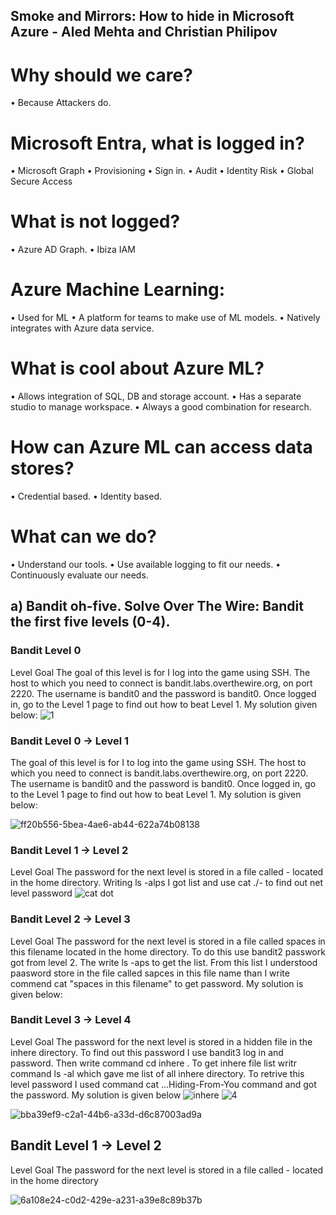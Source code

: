 
## Smoke and Mirrors: How to hide in Microsoft Azure - Aled Mehta and Christian Philipov


# Why should we care?

•	Because Attackers do.

# Microsoft Entra, what is logged in?

•	Microsoft Graph
•	Provisioning 
•	Sign in.
•	Audit
•	Identity Risk
•	Global Secure Access

# What is not logged?

•	Azure AD  Graph.
•	Ibiza IAM


# Azure Machine Learning:

•	Used for ML
•	A platform for teams to make use of ML models.
•	Natively integrates with Azure data service.

# What is cool about Azure ML?

•	Allows integration of SQL, DB and storage account.
•	Has a separate studio to manage workspace.
•	Always a good combination for research.

# How can Azure ML can access data stores?

•	Credential based.
•	Identity based.

# What can we do?

•	Understand our tools.
•	Use available logging to fit our needs. 
•	Continuously evaluate our needs.


## a) Bandit oh-five. Solve Over The Wire: Bandit the first five levels (0-4).


### Bandit Level 0
Level Goal
The goal of this level is for I log into the game using SSH. The host to which you need to connect is bandit.labs.overthewire.org, on port 2220. The username is bandit0 and the password is bandit0. Once logged in, go to the Level 1 page to find out how to beat Level 1. My solution given below:
![1](https://github.com/user-attachments/assets/22f39eef-98fe-4f02-abc8-1f3a15d43fbc)


### Bandit Level 0 → Level 1
The goal of this level is for I to log into the game using SSH. The host to which you need to connect is bandit.labs.overthewire.org, on port 2220. The username is bandit0 and the password is bandit0. Once logged in, go to the Level 1 page to find out how to beat Level 1. My solution is given below:

![ff20b556-5bea-4ae6-ab44-622a74b08138](https://github.com/user-attachments/assets/34823482-52e2-42ba-954b-9ff8fface5f9)

### Bandit Level 1 → Level 2
Level Goal
The password for the next level is stored in a file called - located in the home directory. Writing ls -alps I got list and use cat ./- to find out net level password
![cat dot](https://github.com/user-attachments/assets/cff3938b-74df-45cf-8f65-ae8223d54b1b)

### Bandit Level 2 → Level 3
Level Goal
The password for the next level is stored in a file called spaces in this filename located in the home directory. To do this use bandit2 passwork got from level 2. The write ls -aps to get the list. From this list I understood paasword store in the file called sapces in this file name than I write commend  cat "spaces in this filename" to get password. My solution is given below: 


### Bandit Level 3 → Level 4
Level Goal
The password for the next level is stored in a hidden file in the inhere directory. To find out this password I use bandit3 log in and password. Then write command cd inhere . To get inhere file list writr command ls -al which gave me list of all inhere directory. To retrive this level password I used command cat ...Hiding-From-You command and got the password. My solution is given below 
![inhere](https://github.com/user-attachments/assets/7d3a0d1a-1542-4077-a840-4d774d4d179b)
![4](https://github.com/user-attachments/assets/301b0955-c41c-4b4f-bec5-4113c0716495)




![bba39ef9-c2a1-44b6-a33d-d6c87003ad9a](https://github.com/user-attachments/assets/20e3ab94-c697-4cc8-8154-4ab0c679758a)

## Bandit Level 1 → Level 2
Level Goal
The password for the next level is stored in a file called - located in the home directory

![6a108e24-c0d2-429e-a231-a39e8c89b37b](https://github.com/user-attachments/assets/de9a5dab-779a-44dd-a691-1c3361cba7c8)








